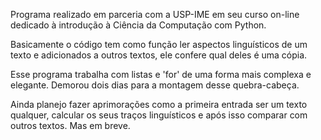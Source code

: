 Programa realizado em parceria com a USP-IME em seu curso on-line dedicado à introdução à Ciência da Computação com Python. 

Basicamente o código tem como função ler aspectos linguísticos de um texto e adicionados a outros textos, ele confere qual deles é uma cópia. 

Esse programa trabalha com listas e 'for' de uma forma mais complexa e elegante. Demorou dois dias para a montagem desse quebra-cabeça. 

Ainda planejo fazer aprimorações como a primeira entrada ser um texto qualquer, calcular os seus traços linguísticos e após isso comparar com outros textos. 
Mas em breve.
